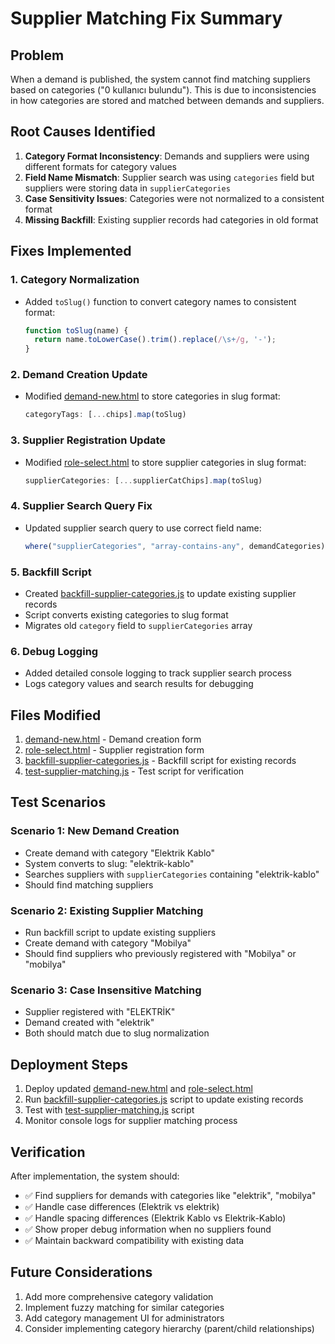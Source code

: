 # Supplier Matching Fix Summary

## Problem
When a demand is published, the system cannot find matching suppliers based on categories ("0 kullanıcı bulundu"). This is due to inconsistencies in how categories are stored and matched between demands and suppliers.

## Root Causes Identified

1. **Category Format Inconsistency**: Demands and suppliers were using different formats for category values
2. **Field Name Mismatch**: Supplier search was using `categories` field but suppliers were storing data in `supplierCategories`
3. **Case Sensitivity Issues**: Categories were not normalized to a consistent format
4. **Missing Backfill**: Existing supplier records had categories in old format

## Fixes Implemented

### 1. Category Normalization
- Added `toSlug()` function to convert category names to consistent format:
  ```javascript
  function toSlug(name) {
    return name.toLowerCase().trim().replace(/\s+/g, '-');
  }
  ```

### 2. Demand Creation Update
- Modified [demand-new.html](file:///C:/Users/faruk/OneDrive/Desktop/teklifbul-web/demand-new.html) to store categories in slug format:
  ```javascript
  categoryTags: [...chips].map(toSlug)
  ```

### 3. Supplier Registration Update
- Modified [role-select.html](file:///C:/Users/faruk/OneDrive/Desktop/teklifbul-web/role-select.html) to store supplier categories in slug format:
  ```javascript
  supplierCategories: [...supplierCatChips].map(toSlug)
  ```

### 4. Supplier Search Query Fix
- Updated supplier search query to use correct field name:
  ```javascript
  where("supplierCategories", "array-contains-any", demandCategories)
  ```

### 5. Backfill Script
- Created [backfill-supplier-categories.js](file:///C:/Users/faruk/OneDrive/Desktop/teklifbul-web/backfill-supplier-categories.js) to update existing supplier records
- Script converts existing categories to slug format
- Migrates old `category` field to `supplierCategories` array

### 6. Debug Logging
- Added detailed console logging to track supplier search process
- Logs category values and search results for debugging

## Files Modified

1. [demand-new.html](file:///C:/Users/faruk/OneDrive/Desktop/teklifbul-web/demand-new.html) - Demand creation form
2. [role-select.html](file:///C:/Users/faruk/OneDrive/Desktop/teklifbul-web/role-select.html) - Supplier registration form
3. [backfill-supplier-categories.js](file:///C:/Users/faruk/OneDrive/Desktop/teklifbul-web/backfill-supplier-categories.js) - Backfill script for existing records
4. [test-supplier-matching.js](file:///C:/Users/faruk/OneDrive/Desktop/teklifbul-web/test-supplier-matching.js) - Test script for verification

## Test Scenarios

### Scenario 1: New Demand Creation
- Create demand with category "Elektrik Kablo"
- System converts to slug: "elektrik-kablo"
- Searches suppliers with `supplierCategories` containing "elektrik-kablo"
- Should find matching suppliers

### Scenario 2: Existing Supplier Matching
- Run backfill script to update existing suppliers
- Create demand with category "Mobilya"
- Should find suppliers who previously registered with "Mobilya" or "mobilya"

### Scenario 3: Case Insensitive Matching
- Supplier registered with "ELEKTRİK"
- Demand created with "elektrik"
- Both should match due to slug normalization

## Deployment Steps

1. Deploy updated [demand-new.html](file:///C:/Users/faruk/OneDrive/Desktop/teklifbul-web/demand-new.html) and [role-select.html](file:///C:/Users/faruk/OneDrive/Desktop/teklifbul-web/role-select.html)
2. Run [backfill-supplier-categories.js](file:///C:/Users/faruk/OneDrive/Desktop/teklifbul-web/backfill-supplier-categories.js) script to update existing records
3. Test with [test-supplier-matching.js](file:///C:/Users/faruk/OneDrive/Desktop/teklifbul-web/test-supplier-matching.js) script
4. Monitor console logs for supplier matching process

## Verification

After implementation, the system should:
- ✅ Find suppliers for demands with categories like "elektrik", "mobilya"
- ✅ Handle case differences (Elektrik vs elektrik)
- ✅ Handle spacing differences (Elektrik Kablo vs Elektrik-Kablo)
- ✅ Show proper debug information when no suppliers found
- ✅ Maintain backward compatibility with existing data

## Future Considerations

1. Add more comprehensive category validation
2. Implement fuzzy matching for similar categories
3. Add category management UI for administrators
4. Consider implementing category hierarchy (parent/child relationships)